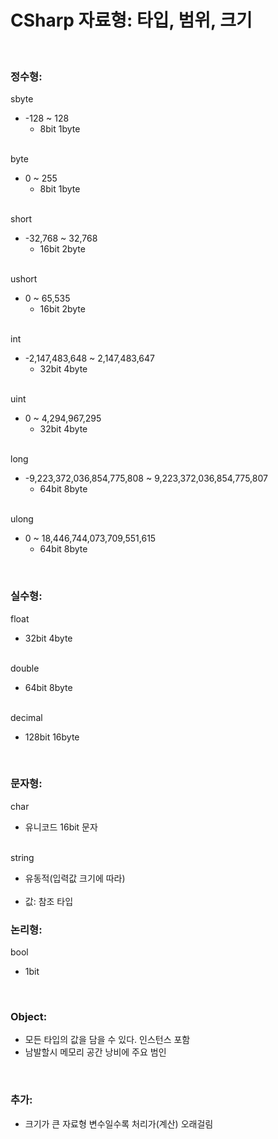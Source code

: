 # CSharp 자료형: 타입, 범위, 크기
<br>

### 정수형: 
sbyte   <br>
   -  -128  ~  128                  
        - 8bit 1byte<br><br>

byte    <br>
   -  0  ~  255
        - 8bit 1byte<br><br>

short   <br>
   -  -32,768  ~  32,768             
        - 16bit 2byte <br><br>

ushort  <br>
   -  0  ~  65,535
        - 16bit 2byte<br><br>

int     <br>
   -  -2,147,483,648  ~  2,147,483,647
      - 32bit 4byte<br><br>

uint  
   -  0  ~  4,294,967,295
      - 32bit 4byte<br><br>

long<br>
   -  -9,223,372,036,854,775,808  ~  9,223,372,036,854,775,807
      - 64bit 8byte<br><br>

ulong<br>
   -  0  ~  18,446,744,073,709,551,615
      - 64bit 8byte<br>
<br>

### 실수형: 
float<br>
   -  32bit 4byte<br><br>

double<br>
   -  64bit 8byte<br><br>

decimal<br>
   -  128bit  16byte<br>
<br>

### 문자형:
char    <br>
   -  유니코드 16bit 문자<br><br>

string<br>
   -  유동적(입력값 크기에 따라)<br><br>
   -  값: 참조 타입

### 논리형: 
bool<br>
   -  1bit<br>
<br>

### Object: 
- 모든 타입의 값을 담을 수 있다. 인스턴스 포함<br>
- 남발할시 메모리 공간 낭비에 주요 범인<br>
<br>

### 추가: 
- 크기가 큰 자료형 변수일수록 처리가(계산) 오래걸림
